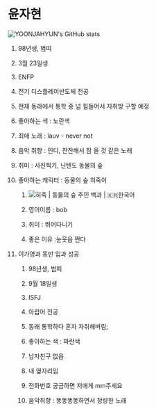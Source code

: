 # 윤자현

![YOONJAHYUN's GitHub stats](https://github-readme-stats.vercel.app/api?username=YOONJAHYUN)

1. 98년생, 범띠

2. 3월 23일생

3. ENFP

4. 전기 디스플레이반도체 전공

5. 현재 동래에서 통학 중 넘 힘들어서 자취방 구할 예정

6. 좋아하는 색 : 노란색

7. 최애 노래 : lauv - never not

8. 음악 취향 : 인디, 잔잔해서 잠 올 것 같은 노래

9. 취미 : 사진찍기, 닌텐도 동물의 숲

10. 좋아하는 캐릭터 : 동물의 숲 히죽이
    
    1. ![히죽 | 동물의 숲 주민 백과 | 🇰🇷한국어](https://nhim.splf.in/image/acnh/animal/Bob.png)
    
    2. 영어이름 : bob
    
    3. 취미 : 뛰어다니기
    
    4. 좋은 이유 :눈웃음 쩐다

11. 이가영과 동반 입과 성공
    
    1. 98년생, 범띠
    
    2. 9월 18일생
    
    3. ISFJ
    
    4. 아랍어 전공
    
    5. 동래 통학하다 혼자 자취해버림;
    
    6. 좋아하는 색 : 파란색
    
    7. 남자친구 없음
    
    8. 내 옆자리임
    
    9. 전화번호 궁금하면 저에게 mm주세요
    
    10. 음악취향 : 똥똥똥똥하면서 청량한 노래
